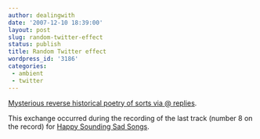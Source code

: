 ```yaml
---
author: dealingwith
date: '2007-12-10 18:39:00'
layout: post
slug: random-twitter-effect
status: publish
title: Random Twitter effect
wordpress_id: '3186'
categories:
 - ambient
 - twitter
---
```


[Mysterious reverse historical poetry of sorts via @ replies][1].


This exchange occurred during the recording of the last track (number 8 on the
record) for [Happy Sounding Sad Songs][2].

   [1]: http://twitter.com/dealingwith/statuses/137978412

   [2]: http://johnnycitizen.com

   

